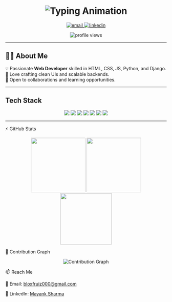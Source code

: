 <!--
README.md — GitHub Profile for Mayank Sharma (BtkSkull)
-->

<h1 align="center">
  <img src="https://readme-typing-svg.herokuapp.com?font=Fira+Code&weight=600&size=30&pause=1000&color=00C0FF&center=true&vCenter=true&width=600&lines=Hi%2C+I'm+Mayank+Sharma+;Web+Developer+%7C+Python+Django;Always+Learning+" alt="Typing Animation" />
</h1>

<p align="center">
  <a href="mailto:bloxfruiz000@gmail.com">
    <img src="https://img.shields.io/badge/Gmail-D14836?style=for-the-badge&logo=gmail&logoColor=white" alt="email" />
  </a>
  <a href="https://www.linkedin.com/in/mayank-sharma-075131325/">
    <img src="https://img.shields.io/badge/LinkedIn-blue?style=for-the-badge&logo=linkedin&logoColor=white" alt="linkedin" />
  </a>
<!--   <a href="https://BtkSkull.github.io/">
    <img src="https://img.shields.io/badge/Portfolio-24292e?style=for-the-badge&logo=githubpages&logoColor=white" alt="portfolio" />
  </a> -->
</p>

<p align="center">
  <img src="https://komarev.com/ghpvc/?username=BtkSkull&label=Profile%20views&style=for-the-badge&color=blue" alt="profile views" />
</p>

---

## 🧑‍💻 About Me  
💡 Passionate **Web Developer** skilled in HTML, CSS, JS, Python, and Django.  
🎨 Love crafting clean UIs and scalable backends.  
🤝 Open to collaborations and learning opportunities.  

---

##  Tech Stack  
<p align="center">
  <img src="https://img.shields.io/badge/HTML5-E34F26?style=for-the-badge&logo=html5&logoColor=white" />
  <img src="https://img.shields.io/badge/CSS3-1572B6?style=for-the-badge&logo=css3&logoColor=white" />
  <img src="https://img.shields.io/badge/JavaScript-323330?style=for-the-badge&logo=javascript&logoColor=F7DF1E" />
  <img src="https://img.shields.io/badge/Python-3776AB?style=for-the-badge&logo=python&logoColor=white" />
  <img src="https://img.shields.io/badge/Django-092E20?style=for-the-badge&logo=django&logoColor=white" />
  <img src="https://img.shields.io/badge/Git-F05032?style=for-the-badge&logo=git&logoColor=white" />
  <img src="https://img.shields.io/badge/VS%20Code-007ACC?style=for-the-badge&logo=visualstudiocode&logoColor=white" />
</p>

---
⚡ GitHub Stats
<div align="center">
  <img height="170" src="https://github-readme-stats.vercel.app/api?username=BtkSkull&show_icons=true&theme=radical" />
  <img height="170" src="https://github-readme-stats.vercel.app/api/top-langs/?username=BtkSkull&layout=compact&langs_count=8&theme=radical" />
</div>
<div align="center">
  <img height="160" src="https://github-readme-streak-stats-eight.vercel.app?user=BtkSkull&theme=radical" />
</div>


🌱 Contribution Graph
<p align="center"> <img src="https://github-readme-activity-graph.vercel.app/graph?username=BtkSkull&theme=tokyo-night" alt="Contribution Graph" /> </p>
📫 Reach Me

📧 Email: bloxfruiz000@gmail.com

💼 LinkedIn: [Mayank Sharma
](https://www.linkedin.com/in/mayank-sharma-075131325/)

